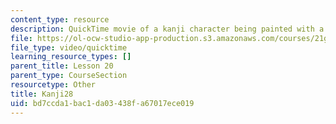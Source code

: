 ```yaml
---
content_type: resource
description: QuickTime movie of a kanji character being painted with a brush.
file: https://ol-ocw-studio-app-production.s3.amazonaws.com/courses/21g-504-japanese-iv-spring-2009/bd7ccda1bac1da03438fa67017ece019_Kanji28.mov
file_type: video/quicktime
learning_resource_types: []
parent_title: Lesson 20
parent_type: CourseSection
resourcetype: Other
title: Kanji28
uid: bd7ccda1-bac1-da03-438f-a67017ece019
---
```

